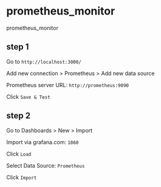 # prometheus_monitor

prometheus_monitor

## step 1
Go to `http://localhost:3000/`

Add new connection > Prometheus > Add new data source

Prometheus server URL: `http://prometheus:9090`

Click `Save & Test`

## step 2
Go to Dashboards > New > Import

Import via grafana.com: `1860`

Click `Load`

Select Data Source: `Prometheus`

Click `Import`